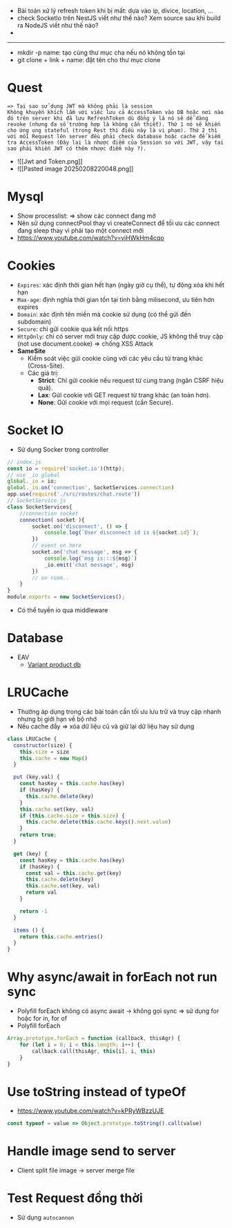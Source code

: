 - Bài toán xử lý refresh token khi bị mất: dựa vào ip, divice, location, ...
- check SocketIo trên NestJS viết như thế nào? Xem source sau khi build ra NodeJS viết như thế nào?
- 
---
- mkdir -p name: tạo cùng thư mục  cha nếu nó không tồn tại
- git clone + link + name: đặt tên cho thư mục clone
# Quest
```
=> Tại sao sử dụng JWT mà không phải là session
Không khuyến khích lắm với việc lưu cả AccessToken vào DB hoặc nơi nào đó trên server khi đã lưu RefreshToken dù đồng ý là nó sẽ dễ dàng revoke (nhưng đa số trường hợp là không cần thiết). Thứ 1 nó sẽ khiến cho ứng ụng stateful (trong Rest thì điều này là vi phạm). Thứ 2 thì với mỗi Request lên server đều phải check database hoặc cache để kiếm tra AccessToken (Đây lại là nhược điểm của Session so với JWT, vậy tại sao phải khiến JWT có thêm nhược điểm này ?).
```

- ![[Jwt and Token.png]]
- ![[Pasted image 20250208220048.png]]
# Mysql
- Show processlist: => show các connect đang mở
- Nên sử dụng connectPool thay vì createConnect để tối ưu các connect đang sleep thay vì phải tạo một connect mới
- https://www.youtube.com/watch?v=vjHWkHm4cqo
# Cookies
- `Expires`: xác định thời gian hết hạn (ngày giờ cụ thể), tự động xóa khi hết hạn
- `Max-age`: định nghĩa thời gian tồn tại tính bằng milisecond, ưu tiên hơn expires
- `Domain`: xác định tên miền mà cookie sử dụng (có thể gửi đến subdomain)
- `Secure`: chỉ gửi cookie qua kết nối https
- `HttpOnly`: chỉ có server mới truy cập được cookie, JS không thể truy cập (not use document.cooke) => chống XSS Attack
- **SameSite**
	- Kiểm soát việc gửi cookie cùng với các yêu cầu từ trang khác (Cross-Site).
	- Các giá trị:
	    - **Strict**: Chỉ gửi cookie nếu request từ cùng trang (ngăn CSRF hiệu quả).
	    - **Lax**: Gửi cookie với GET request từ trang khác (an toàn hơn).
	    - **None**: Gửi cookie với mọi request (cần Secure).

# Socket IO
- Sử dụng Socker trong controller
```javascript
// index.js
const io = require('socket.io')(http);
// use _io global
global._io = io;
global._io.on('connection', SocketServices.connection)
app.use(require('./src/routes/chat.route'))
// SocketService.js
class SocketServices{
    //connection socket
    connection( socket ){
        socket.on('disconnect', () => {
            console.log(`User disconnect id is ${socket.id}`);
        })
        // event on here
        socket.on('chat message', msg => {
            console.log(`msg is:::${msg}`)
            _io.emit('chat message', msg)
        })
        // on room..
    }
}
module.exports = new SocketServices();
```
- Có thể tuyền io qua middleware
# Database 
- EAV
	- [Variant product db](https://anonystick.com/blog-developer/neu-su-dung-mongoose-de-luu-products-thi-day-la-cach-chuan-nhat-cho-app-tmdt-designing-an-e-commerce-website-aliconcon-3-2022062135197708)
# LRUCache
- Thường áp dụng trong các bài toán cần tối ưu lưu trữ và truy cập nhanh nhưng bị giới hạn về bộ nhớ
- Nếu cache đầy => xóa dữ liệu cũ và giữ lại dữ liệu hay sử dụng

```javascript
class LRUCache {
  constructor(size) {
    this.size = size
    this.cache = new Map()
  }

  put (key,val) {
    const hasKey = this.cache.has(key) 
    if (hasKey) {
      this.cache.delete(key)
    }
    this.cache.set(key, val)
    if (this.cache.size > this.size) {
      this.cache.delete(this.cache.keys().next.value)
    }
    return true;
  }

  get (key) {
    const hasKey = this.cache.has(key)
    if (hasKey) {
      const val = this.cache.get(key)
      this.cache.delete(key)
      this.cache.set(key, val)
      return val
    }

    return -1
  }

  items () {
    return this.cache.entries()
  }
}
```

# Why async/await in forEach not run sync
- Polyfill forEach không có async await -> không gọi sync => sử dụng for hoặc for in, for of
- Polyfill forEach
```javascript
Array.prototype.forEach = function (callback, thisAgr) {
	for (let i = 0; i < this.length; i++) {
		callback.call(thisAgr, this[i], i, this)
	}
}
```
# Use toString instead of typeOf
- https://www.youtube.com/watch?v=kPRyWBzzUJE
```javascript
const typeof = value => Object.prototype.toString().call(value) 
```
# Handle image send to server
- Client split file image -> server merge file 
# Test Request đồng thời
- Sử dụng `autocannon`
